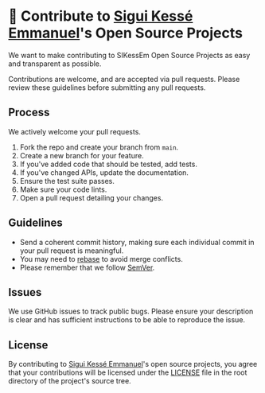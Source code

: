# 👏 Contribute to [Sigui Kessé Emmanuel](https://github.com/siguici)'s Open Source Projects

We want to make contributing to SIKessEm Open Source Projects as easy and
transparent as possible.

Contributions are welcome, and are accepted via pull requests.
Please review these guidelines before submitting any pull requests.


## Process

We actively welcome your pull requests.

1. Fork the repo and create your branch from `main`.
2. Create a new branch for your feature.
3. If you've added code that should be tested, add tests.
4. If you've changed APIs, update the documentation.
5. Ensure the test suite passes.
6. Make sure your code lints.
7. Open a pull request detailing your changes.

## Guidelines

* Send a coherent commit history, making sure each individual commit in your pull request is meaningful.
* You may need to [rebase](https://git-scm.com/book/en/v2/Git-Branching-Rebasing) to avoid merge conflicts.
* Please remember that we follow [SemVer](http://semver.org/).

## Issues

We use GitHub issues to track public bugs. Please ensure your description is
clear and has sufficient instructions to be able to reproduce the issue.

## License

By contributing to [Sigui Kessé Emmanuel](https://github.com/siguici)'s open source projects, you agree that your
contributions will be licensed under the [LICENSE](./LICENSE) file in the root directory of the project's source tree.
